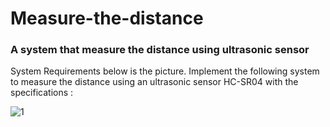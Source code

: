 # Measure-the-distance
### A system that measure the distance using ultrasonic sensor

System Requirements below is the picture.
Implement the following system to measure the distance using an ultrasonic sensor HC-SR04 with the specifications :

![1](https://user-images.githubusercontent.com/22917887/211698597-a1aa689f-aa19-4ab3-add9-7e027172ac25.png)

